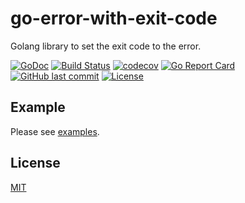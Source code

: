 # go-error-with-exit-code

Golang library to set the exit code to the error.

[![GoDoc](http://img.shields.io/badge/go-documentation-blue.svg?style=flat-square)](https://pkg.go.dev/github.com/suzuki-shunsuke/go-error-with-exit-code/ecerror)
[![Build Status](https://cloud.drone.io/api/badges/suzuki-shunsuke/go-error-with-exit-code/status.svg)](https://cloud.drone.io/suzuki-shunsuke/go-error-with-exit-code)
[![codecov](https://codecov.io/gh/suzuki-shunsuke/go-error-with-exit-code/branch/master/graph/badge.svg)](https://codecov.io/gh/suzuki-shunsuke/go-error-with-exit-code)
[![Go Report Card](https://goreportcard.com/badge/github.com/suzuki-shunsuke/go-error-with-exit-code)](https://goreportcard.com/report/github.com/suzuki-shunsuke/go-error-with-exit-code)
[![GitHub last commit](https://img.shields.io/github/last-commit/suzuki-shunsuke/go-error-with-exit-code.svg)](https://github.com/suzuki-shunsuke/go-error-with-exit-code)
[![License](http://img.shields.io/badge/license-mit-blue.svg?style=flat-square)](https://raw.githubusercontent.com/suzuki-shunsuke/go-error-with-exit-code/master/LICENSE)

## Example

Please see [examples](ecerror/example_test.go).

## License

[MIT](LICENSE)
